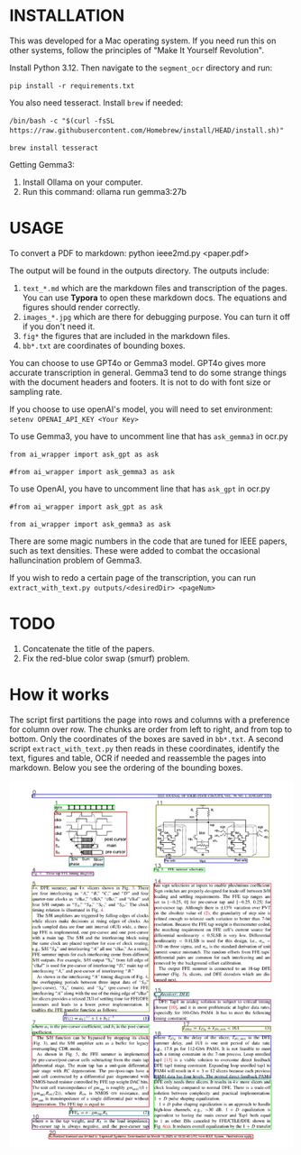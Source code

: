 # INSTALLATION 

This was developed for a Mac operating system. If you need run this on other systems, follow the principles of "Make It Yourself Revolution". 

Install Python 3.12. Then navigate to the `segment_ocr` directory and run: 

`pip install -r requirements.txt`

You also need tesseract. Install `brew` if needed:

`/bin/bash -c "$(curl -fsSL https://raw.githubusercontent.com/Homebrew/install/HEAD/install.sh)"`

`brew install tesseract`

Getting Gemma3:
1. Install Ollama on your computer. 
2. Run this command:
       ollama run gemma3:27b

# USAGE
To convert a PDF to markdown:
       python ieee2md.py <paper.pdf>

The output will be found in the outputs directory. The outputs include:
1. `text_*.md` which are the markdown files and transcription of the pages. You can use **Typora** to open these markdown docs. The equations and figures should render correctly. 
2. `images_*.jpg` which are there for debugging purpose. You can turn it off if you don't need it. 
3. `fig*` the figures that are included in the markdown files. 
4. `bb*.txt` are coordinates of bounding boxes. 

You can choose to use GPT4o or Gemma3 model. GPT4o gives more accurate transcription in general.  Gemma3 tend to do some strange things with the document headers and footers. It is not to do with font size or sampling rate. 

If you choose to use openAI's model, you will need to set environment:
`     setenv OPENAI_API_KEY <Your Key>`

To use Gemma3, you have to uncomment line that has `ask_gemma3` in ocr.py

`from ai_wrapper import ask_gpt as ask`

`#from ai_wrapper import ask_gemma3 as ask`

To use OpenAI, you have to uncomment line that has `ask_gpt` in ocr.py

`#from ai_wrapper import ask_gpt as ask`

`from ai_wrapper import ask_gemma3 as ask`

There are some magic numbers in the code that are tuned for IEEE papers, such as text densities. These were added to combat the occasional halluncination problem of Gemma3. 

If you wish to redo a certain page of the transcription, you can run 
`extract_with_text.py outputs/<desiredDir> <pageNum>`

# TODO
1. Concatenate the title of the papers. 
2. Fix the red-blue color swap (smurf) problem. 

# How it works
The script first partitions the page into rows and columns with a preference for column over row. The chunks are order from left to right, and from top to bottom. Only the coordinates of the boxes are saved in `bb*.txt`. 
A second script `extract_with_text.py` then reads in these coordinates, identify the text, figures and table, OCR if needed and reassemble the pages into markdown.  Below you see the ordering of the bounding boxes. 

<img src="./images/image_002.jpeg" alt="img_002" width="800">

